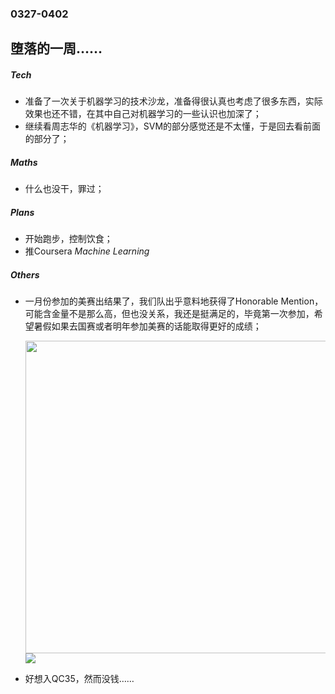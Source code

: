 ### 0327-0402

**堕落的一周……**
---
##### Tech
- 准备了一次关于机器学习的技术沙龙，准备得很认真也考虑了很多东西，实际效果也还不错，在其中自己对机器学习的一些认识也加深了；
- 继续看周志华的《机器学习》，SVM的部分感觉还是不太懂，于是回去看前面的部分了；

##### Maths
- 什么也没干，罪过；

##### Plans
- 开始跑步，控制饮食；
- 推Coursera *Machine Learning*


##### Others

- 一月份参加的美赛出结果了，我们队出乎意料地获得了Honorable Mention，可能含金量不是那么高，但也没关系，我还是挺满足的，毕竟第一次参加，希望暑假如果去国赛或者明年参加美赛的话能取得更好的成绩；

  <img src="http://7xugq7.com1.z0.glb.clouddn.com/mcmresult.PNG" height="500">

  <img src="http://7xugq7.com1.z0.glb.clouddn.com/mcm_awardlist.png">

- 好想入QC35，然而没钱……

